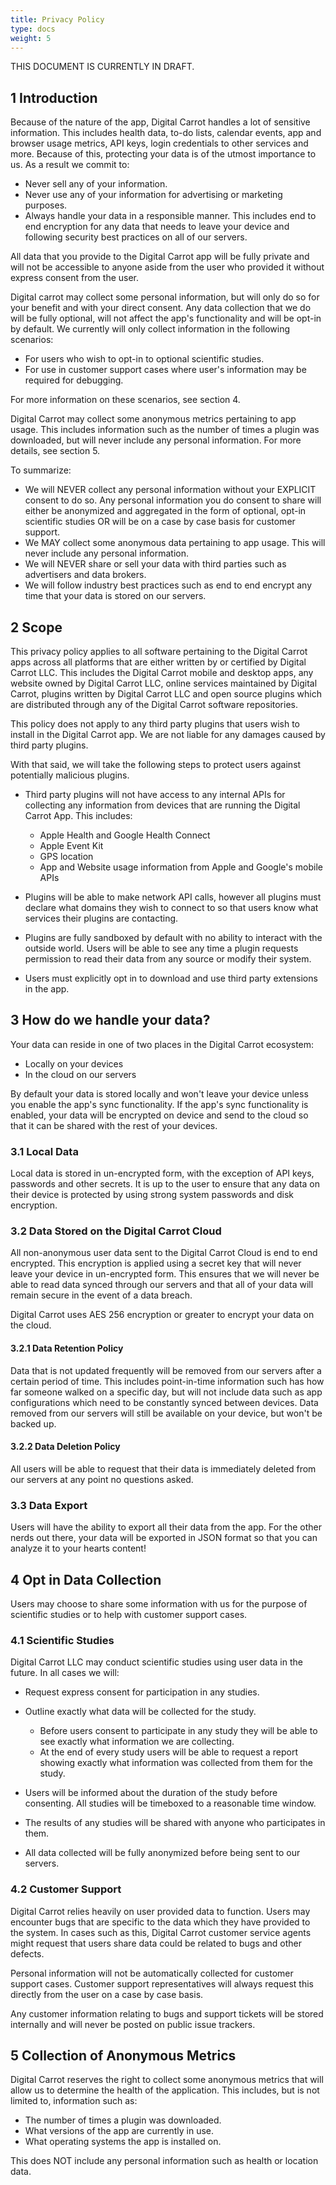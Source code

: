 ```yaml
---
title: Privacy Policy
type: docs
weight: 5
---
```


THIS DOCUMENT IS CURRENTLY IN DRAFT.

## 1 Introduction

Because of the nature of the app, Digital Carrot handles a lot of sensitive information.
This includes health data, to-do lists, calendar events, app and browser usage metrics,
API keys, login credentials to other services and more. Because of this, protecting your
data is of the utmost importance to us. As a result we commit to:

- Never sell any of your information.
- Never use any of your information for advertising or marketing purposes.
- Always handle your data in a responsible manner. This includes end to end encryption for
  any data that needs to leave your device and following security best practices on all of
  our servers.

All data that you provide to the Digital Carrot app will be fully private and will not be
accessible to anyone aside from the user who provided it without express consent from
the user.

Digital carrot may collect some personal information, but will only do so for your benefit
and with your direct consent. Any data collection that we do will be fully optional, will
not affect the app's functionality and will be opt-in by default. We currently will only
collect information in the following scenarios:

- For users who wish to opt-in to optional scientific studies.
- For use in customer support cases where user's information may be required for debugging.

For more information on these scenarios, see section 4.

Digital Carrot may collect some anonymous metrics pertaining to app usage. This includes
information such as the number of times a plugin was downloaded, but will never include
any personal information. For more details, see section 5.

To summarize:

- We will NEVER collect any personal information without your EXPLICIT consent to do so.
  Any personal information you do consent to share will either be anonymized and aggregated
  in the form of optional, opt-in scientific studies OR will be on a case by case basis for
  customer support.
- We MAY collect some anonymous data pertaining to app usage. This will never include any
  personal information.
- We will NEVER share or sell your data with third parties such as advertisers and data brokers.
- We will follow industry best practices such as end to end encrypt any time that your data
  is stored on our servers.

## 2 Scope

This privacy policy applies to all software pertaining to the Digital Carrot apps across all
platforms that are either written by or certified by Digital Carrot LLC. This includes the
Digital Carrot mobile and desktop apps, any website owned by Digital Carrot LLC, online services
maintained by Digital Carrot, plugins written by Digital Carrot LLC and open source
plugins which are distributed through any of the Digital Carrot software repositories.

This policy does not apply to any third party plugins that users wish to install in the Digital
Carrot app. We are not liable for any damages caused by third party plugins.

With that said, we will take the following steps to protect users against potentially malicious
plugins.

- Third party plugins will not have access to any internal APIs for collecting any information
  from devices that are running the Digital Carrot App. This includes:

  - Apple Health and Google Health Connect
  - Apple Event Kit
  - GPS location
  - App and Website usage information from Apple and Google's mobile APIs

- Plugins will be able to make network API calls, however all plugins must declare what domains
  they wish to connect to so that users know what services their plugins are contacting.

- Plugins are fully sandboxed by default with no ability to interact with the outside world.
  Users will be able to see any time a plugin requests permission to read their data from any
  source or modify their system.

- Users must explicitly opt in to download and use third party extensions in the app.

## 3 How do we handle your data?

Your data can reside in one of two places in the Digital Carrot ecosystem:

- Locally on your devices
- In the cloud on our servers

By default your data is stored locally and won't leave your device unless you enable the
app's sync functionality. If the app's sync functionality is enabled, your data will be
encrypted on device and send to the cloud so that it can be shared with the rest of your
devices.

### 3.1 Local Data

Local data is stored in un-encrypted form, with the exception of API keys, passwords and
other secrets. It is up to the user to ensure that any data on their device is protected
by using strong system passwords and disk encryption.

### 3.2 Data Stored on the Digital Carrot Cloud

All non-anonymous user data sent to the Digital Carrot Cloud is end to end encrypted.
This encryption is applied using a secret key that will never leave your device in
un-encrypted form. This ensures that we will never be able to read data synced through
our servers and that all of your data will remain secure in the event of a data breach.

Digital Carrot uses AES 256 encryption or greater to encrypt your data on the cloud.

#### 3.2.1 Data Retention Policy

Data that is not updated frequently will be removed from our servers after a certain
period of time. This includes point-in-time information such has how far someone walked
on a specific day, but will not include data such as app configurations which need to be
constantly synced between devices. Data removed from our servers will still be available
on your device, but won't be backed up.

#### 3.2.2 Data Deletion Policy

All users will be able to request that their data is immediately deleted from our servers
at any point no questions asked.

### 3.3 Data Export

Users will have the ability to export all their data from the app. For the other nerds
out there, your data will be exported in JSON format so that you can analyze it to
your hearts content!

## 4 Opt in Data Collection

Users may choose to share some information with us for the purpose of scientific
studies or to help with customer support cases.

### 4.1 Scientific Studies

Digital Carrot LLC may conduct scientific studies using user data in the future. In all cases
we will:

- Request express consent for participation in any studies.

- Outline exactly what data will be collected for the study.

  - Before users consent to participate in any study they will be able to see exactly what information
    we are collecting.
  - At the end of every study users will be able to request a report showing exactly what information
    was collected from them for the study.

- Users will be informed about the duration of the study before consenting. All studies will be timeboxed
  to a reasonable time window.

- The results of any studies will be shared with anyone who participates in them.

- All data collected will be fully anonymized before being sent to our servers.

### 4.2 Customer Support

Digital Carrot relies heavily on user provided data to function. Users may
encounter bugs that are specific to the data which they have provided to the
system. In cases such as this, Digital Carrot customer service agents might
request that users share data could be related to bugs and other defects.

Personal information will not be automatically collected for customer support
cases. Customer support representatives will always request this directly
from the user on a case by case basis.

Any customer information relating to bugs and support tickets will be stored
internally and will never be posted on public issue trackers.


## 5 Collection of Anonymous Metrics

Digital Carrot reserves the right to collect some anonymous metrics that will allow us
to determine the health of the application. This includes, but is not limited to,
information such as:

- The number of times a plugin was downloaded.
- What versions of the app are currently in use.
- What operating systems the app is installed on.

This does NOT include any personal information such as health or location data.
